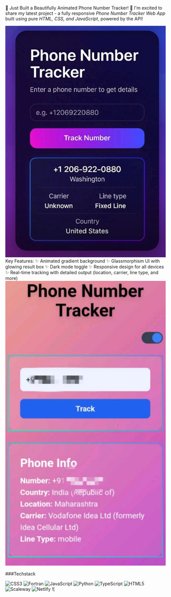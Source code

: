 🚀 Just Built a Beautifully Animated Phone Number Tracker! 📱
I'm excited to share my latest project - a fully responsive *Phone Number Tracker Web App* built using pure *HTML, CSS, and JavaScript*, powered by the  API!

<div align="center">
  <img src="Screenshot_2025-06-14-16-43-18-48_254de13a4bc8758c9908fff1f73e3725.jpg" alt="DevOpsShack Banner">
</div>
Key Features:
✨ Animated gradient background
✨ Glassmorphism UI with glowing result box
✨ Dark mode toggle
✨ Responsive design for all devices
✨ Real-time tracking with detailed output (location, carrier, line type, and more)
<div align="center">
  <img src="Screenshot_2025-06-14-16-43-39-01_254de13a4bc8758c9908fff1f73e3725.jpg" alt="DevOpsShack Banner">
</div>

###Techstack

![CSS3](https://img.shields.io/badge/css3-%231572B6.svg?style=for-the-badge&logo=css3&logoColor=white) ![Fortran](https://img.shields.io/badge/Fortran-%23734F96.svg?style=for-the-badge&logo=fortran&logoColor=white) ![JavaScript](https://img.shields.io/badge/javascript-%23323330.svg?style=for-the-badge&logo=javascript&logoColor=%23F7DF1E) ![Python](https://img.shields.io/badge/python-3670A0?style=for-the-badge&logo=python&logoColor=ffdd54) ![TypeScript](https://img.shields.io/badge/typescript-%23007ACC.svg?style=for-the-badge&logo=typescript&logoColor=white) ![HTML5](https://img.shields.io/badge/html5-%23E34F26.svg?style=for-the-badge&logo=html5&logoColor=white) ![Scaleway](https://img.shields.io/badge/SCALEWAY-%234f0599.svg?style=for-the-badge&logo=scaleway&logoColor=white) ![Netlify](https://img.shields.io/badge/netlify-%23000000.svg?style=for-the-badge&logo=netlify&logoColor=#00C7B7) ![
